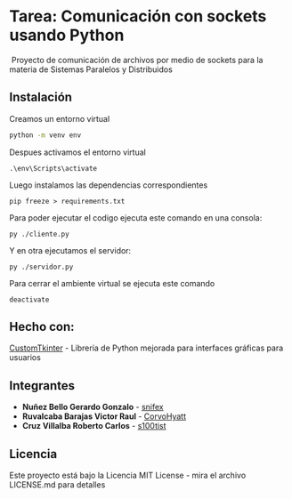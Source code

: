 # Tarea: Comunicación con sockets usando Python

​
Proyecto de comunicación de archivos por medio de sockets para la materia de Sistemas Paralelos y Distribuidos​

## Instalación

Creamos un entorno virtual

```bash
python -m venv env
```

​Despues activamos el entorno virtual

```shell
.\env\Scripts\activate
```

Luego instalamos las dependencias correspondientes

```shell
pip freeze > requirements.txt
```

Para poder ejecutar el codigo ejecuta este comando en una consola:

```shell
py ./cliente.py
```

Y en otra ejecutamos el servidor:

```shell
py ./servidor.py
```

Para cerrar el ambiente virtual se ejecuta este comando

```shell
deactivate
```

## Hecho con:

[CustomTkinter](https://github.com/TomSchimansky/CustomTkinter) - Librería de Python mejorada para interfaces gráficas para usuarios

## Integrantes

- **Nuñez Bello Gerardo Gonzalo** - [snifex](https://github.com/snifex)
- **Ruvalcaba Barajas Victor Raul** - [CorvoHyatt](https://github.com/CorvoHyatt)
- **Cruz Villalba Roberto Carlos** - [s100tist](https://github.com/s100tist)


## Licencia
Este proyecto está bajo la Licencia MIT License - mira el archivo LICENSE.md para detalles
